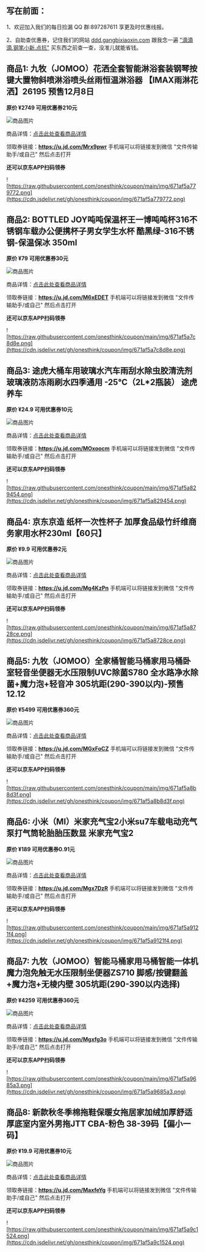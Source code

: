 ## 写在前面：

1、欢迎加入我们的每日捡漏 QQ 群:897287611 享更及时优惠线报。

2、自助查优惠券，记住我们的网站 [ddd.gangbixiaoxin.com](https://ddd.gangbixiaoxin.com) 跟我念一遍 ["滴滴滴.钢笔小新.点抗"](https://ddd.gangbixiaoxin.com) 买东西之前查一查，没准儿就能省钱。

## 商品1: 九牧（JOMOO）花洒全套智能淋浴套装钢琴按键大置物斜喷淋浴喷头丝雨恒温淋浴器 【IMAX雨淋花洒】26195 预售12月8日

**原价 ¥2749 可用优惠券210元**

![商品图片](http://img14.360buyimg.com/n1/jfs/t1/106005/27/53634/189095/671a74ebF10468dcf/d148969deb99aba1.jpg)

商品详情：[点击此处查看商品详情](https://union-click.jd.com/jdc?e=1003156031&amp;p=JF8BAakJK1olXwIHVF9VC0sfC18IGlsUXwQEXV1dDE8TAl9MRANLAjZbERscSkAJHTRQRA1CCVkdDwtCWhVLHTdNTwcKBENeCVAfUg8beCZQWyxyXmRjEjcBaBFEfBxBbAUdFV14OlwmcileYxYAQil8HwJ0Nz0gX1xXDxtxazliLm1HIwELazx0cCx_YitNOWVqEj0VVTt1ShdOewBmLWFbBhcpUEp-YW5aWzhnAHZgHSIbfzJCdRtBTgxhJFRgIC0mSz1-dz9zfSdrCllXPzc-cBR1ehtQbDhyAnJrAg4pUThJdG58D1lgbVV3VRs-YDhFYGhAXy1TJV57CgEpfR0bD18JK1gUXQELUllbAU4nM28IKxp7WgYAUlhtCXsXBWwAElgUXAIBXV1fOEsfBF_ftuPA17fX3OeJlsPAusjdkufBw44yZG5eOEsWAm0IH1wUXwYyZF5eOEgnXQEJSFMVXg4EVjABCxUUBW0IRTUQWgEHUltVOEkWAm0KK2slJk9aFCk6Cyl2RQZUewFGInVLIwBVQBBtbW1zYTlcPX8KDSw0Sk9hYAx1TGsVbQ)

领取券链接：**https://u.jd.com/Mrx9pwr** 手机端可以将链接发到微信 "文件传输助手/或自己" 然后点击打开

**还可以京东APP扫码领券**

![https://raw.githubusercontent.com/onesthink/coupon/main/img/671af5a779772.png](https://cdn.jsdelivr.net/gh/onesthink/coupon/img/671af5a779772.png)

## 商品2: BOTTLED JOY吨吨保温杯王一博吨吨杯316不锈钢车载办公便携杯子男女学生水杯 酷黑绿-316不锈钢-保温保冰 350ml

**原价 ¥79 可用优惠券30元**

![商品图片](http://img14.360buyimg.com/n1/jfs/t1/246213/11/21227/58987/6715ba06F4c216a6a/cf11a8726916a71e.png)

商品详情：[点击此处查看商品详情](https://union-click.jd.com/jdc?e=1003156031&amp;p=JF8BAdsJK1olXgEFVlxeDE0XB18IGlsWXQMAUlpcCE0TCl9MRANLAjZbERscSkAJHTRQRA1CCVkdDwtCWhVLHTdNTwcKBENeCVAfUg8bRyQMG1wVHQNGNVcDTglOajV1GghFWVoGOlwKXj1cRC9OTR0XJ31CF1gef1xXDxtxazliBGVCIAEPbjxkYC5_Yg1NOWJ2Ej0vVTt1SgdObwBlOWFYBhc9QEp1YW5gWztnB29gVT4bfBRFZQxSZAxhJFRgIAc-TzxIezxzfCcTOE5hIjkCViNFZRNqbwJxVGYAJDoqCShXdDdociJhKkViJjktaChRCwxqYztsKWVCNFw1byhPYCh8Yg1yKU9lFCpffCtsY3sKbk8XKDZyD10rXC9OcAp8QzheO297AgYIWE1nD2M4GmsWXAYFXVhaDkISM18IG2tUMwYDUFpaCEMQM244G10WVQ8BVV9ZDUsXBl8IE1wliqu6gdTs3cOu1_GAzOKyiI--gMDVOHsnAF8IGloXXQIFVVxdOHsXAF8LKwV7XFUEVl9fCkx5X2xWGF0QXgdsUl9dDksfAmg4GVoUXwQyZG4ZQ08XBG9IHh90VFhEFgc0UjYWUD8MR197X1FUIhUaSA1BRW1yYBtWW0V1ZF5t)

领取券链接：**https://u.jd.com/M6xEDET** 手机端可以将链接发到微信 "文件传输助手/或自己" 然后点击打开

**还可以京东APP扫码领券**

![https://raw.githubusercontent.com/onesthink/coupon/main/img/671af5a7c8d8e.png](https://cdn.jsdelivr.net/gh/onesthink/coupon/img/671af5a7c8d8e.png)

## 商品3: 途虎大桶车用玻璃水汽车雨刮水除虫胶清洗剂玻璃液防冻雨刷水四季通用 -25℃（2L*2瓶装） 途虎养车

**原价 ¥24.9 可用优惠券10元**

![商品图片](http://img14.360buyimg.com/n1/jfs/t1/246028/15/303/62395/65857863F3ff0061f/8bef44af680ed841.jpg)

商品详情：[点击此处查看商品详情](https://union-click.jd.com/jdc?e=1003156031&amp;p=JF8BAdoJK1olXwIHVlheCUsXBF8IGlocXwcDUl1bD0IXAV9MRANLAjZbERscSkAJHTRQRA1CCVkdDwtCWhVLHTdNTwcKBENeCVAfUg8bWwpsWD1qJXxcNgkCCTFJRw8JRgVvWGNbOlwIX05ySC1SSDlQX1ZLKScJV1xXDxtxaz5sLm1GIDcPaz9efDN8YidNOWJyEj0vUit1Ah9OeD5mLWFbNBc-ektgYSZ4Wy9dB2VgHRgbfyl0cAwJTgxhJFRnLT0-Vz9-ewtzfCcTOE5hIjkCViNFZRB4eygVGXJwIDkqUTRTdBZSciJmKlh0PQwNayhjF2x_bzlxP2Z2Pxo-cT9zdA1rXC9sC292DRccfCJvYRRoD1lgSQR3ZApcUSkTABUOeSVJCnBAIxY4XQB2XR8EF2sUbQUDVFlUDkwRCmo4K1sVbUdsVFxUAUkWM244G10WVQ8BVV9ZDk8QBF8IE1wliqu6gdTs3cOu1_GAzOKyiI--gMDVOHsnAF8IGloXXQIFVVxdOHsXAF8LKwV7XFUKVFxZAEl5X2xWGF0SHF1sUVlaDUsRA18KGloXXzYyZAY4bAhxfBdyRTlCAgd4Cho9CRZJeWptQjUXCFEHMRUfUhh1Rm1YUiZsCVkyVG4)

领取券链接：**https://u.jd.com/MOxoocm** 手机端可以将链接发到微信 "文件传输助手/或自己" 然后点击打开

**还可以京东APP扫码领券**

![https://raw.githubusercontent.com/onesthink/coupon/main/img/671af5a829454.png](https://cdn.jsdelivr.net/gh/onesthink/coupon/img/671af5a829454.png)

## 商品4: 京东京造 纸杯一次性杯子 加厚食品级竹纤维商务家用水杯230ml【60只】

**原价 ¥9.9 可用优惠券2元**

![商品图片](http://img14.360buyimg.com/n1/jfs/t1/165987/26/35272/45606/671a48dfF70500b3d/cfd6cd202564a589.jpg)

商品详情：[点击此处查看商品详情](https://union-click.jd.com/jdc?e=1003156031&amp;p=JF8BAaYJK1olXwIHV15bAE8SAV8IGloUWgELUlpYC0gnRzBQRQQlBENHFRxWFlVMWzBeTA9KQl1XSwwDVFVPRjtUBAJQAVsMFgQZBBRNXBd6ZlNSAUMEJAUiVSp-dCwJfS9qCGgAHxcWUjNMdzBLbVxSFllYKApKSEdjeh9tbChqA3BrBjgpex5VexpvbDlMJQR0NlcNahJvRxltYwt3FEBJIxZUby9jUW18aVNmP1xyUT4FfBtsYAxJbyJpPXFhVBsqfDxKVhZJWj1sJmBrDSoCcDJjYRZ7bARiJFRgIAc-X3tlUBNuRyN0BmNfVx1ZVA9KfQpBWC5lUQoyVW5eCUsQCmkPHVIQbTYCVG4LZksWAm4JE1wSXAUyVW5dDkgfCmwJGl8cVQUDZF5VD3vArtfdkerA1b_WytaKsezCitPchdMlbTYBZF5cCUkXB2gJGVslbQYBZF1tViUWUGkLT1ocW2heVwBeDk1XXAENHFwQWgQGZFxcCUkVM184RAFKJXR_XBkBTU1nWBBVejJiHgdkICEIZklcSiRSYwBhAkV0UxkWVxFrV18IKw)

领取券链接：**https://u.jd.com/Mg4KzPn** 手机端可以将链接发到微信 "文件传输助手/或自己" 然后点击打开

**还可以京东APP扫码领券**

![https://raw.githubusercontent.com/onesthink/coupon/main/img/671af5a8728ce.png](https://cdn.jsdelivr.net/gh/onesthink/coupon/img/671af5a8728ce.png)

## 商品5: 九牧（JOMOO）全家桶智能马桶家用马桶卧室轻音坐便器无水压限制UVC除菌S780 全水路净水除菌+魔力泡+轻音冲 305坑距(290-390以内)-预售12.12

**原价 ¥5499 可用优惠券360元**

![商品图片](http://img14.360buyimg.com/n1/jfs/t1/207572/14/41067/138340/67187aa9Ff12e9efd/31ef53650a050ab3.jpg)

商品详情：[点击此处查看商品详情](https://union-click.jd.com/jdc?e=1003156031&amp;p=JF8BAakJK1olXwIHVF9VC0sfC18IGlsVWAUAU15ZDEsfB19MRANLAjZbERscSkAJHTRQRA1CCVkdDwtCWhVLHTdNTwcKBENeCVAfUg8bfTBMZxBGBW1lIjUgTC0XRjMMSQgWGlMCOlw-bS1IYzt2Y15uNQd6FCUvU1xXDxtxazliPnFAIAE1aj90cCh-Yj9NOWVmEikFUhh1SgtObABmK2FbBhcqQEp1YW58WzhdB2BgHRgbf0lKcQxRYAxhJFRgIC0mSz1-dwlzfSdrClllKycucAJxAQ9QbDhyAnJrDjcpayBIdwt8D1lgbUYCEhhbTxxkYTF-aStyOwJQFQk-UCsbD18JK1gUXQELUllbAU4nM28IKxp7WgYAUlhtCXsXBWwAElgUXAEAUFxZOEsfBF_ftuPA17fX3OeJlsPAusjdkufBw44yZG5eOEsWAm0IH1wUXwYyZF5eOEgnXQEJSF0WXwIDVzABCxUUBTxbGzUQWwQHUVdVOEkWAm0KK2slI1lGKBUOUCBwdQR1Xz0VGFoGBg1eTx4XbW1rfj1KPVJ8LFsmYEpvQxR6QGsVbQ)

领取券链接：**https://u.jd.com/MGxFoCZ** 手机端可以将链接发到微信 "文件传输助手/或自己" 然后点击打开

**还可以京东APP扫码领券**

![https://raw.githubusercontent.com/onesthink/coupon/main/img/671af5a8b8d3f.png](https://cdn.jsdelivr.net/gh/onesthink/coupon/img/671af5a8b8d3f.png)

## 商品6: 小米（MI）米家充气宝2小米su7车载电动充气泵打气筒轮胎胎压数显 米家充气宝2

**原价 ¥189 可用优惠券0.91元**

![商品图片](http://img14.360buyimg.com/n1/jfs/t1/17688/40/23102/152773/66c699ecF6bec906e/104491019daf09a5.jpg)

商品详情：[点击此处查看商品详情](https://union-click.jd.com/jdc?e=1003156031&amp;p=JF8BAaYJK1olXwIAXFpdCEseBl8OG1sVXgcFUlpYAXtTXDdWRGtMGENDFlVDFhBPXDlfTwQKBlMdBgABFhNSVzMXQh5JAAhADhpRaAl8AAR6XQtqDVxZBgwBXkprZBFcYTpqMwRgIVgfXDRPYCdeQRJnHXFBEEkdBDxIdw1_eA5RKgRQMiouCBxwcRR3Yi9cAWNdPyEkby8QZ217Zy9xBEJnDDk0a0peRwpXfCR1LnIKIyc9UDx0eCt-Yid8KU9pCyYtYwBDShdSfTJyLnJmJwkpcTtEehxzWC1sPWB7Jj5JCj4nYGoSe1hCWGRgLR46ClVkayhJawFmPQoOZF9tC0oXBGYOHF0cWDYyVF5tSSUXAmwIGF8VWTYDZF5bC0MeAG4JHFwUWwUyVFZaOJy6u7qCqo6d5NKc3Inkr56ev7uWk2slbQUyVF9cCksTBG4KG2slXQUyV24DZkpEBGgJElsdM1oBCl1bXRsSbWkJHFwTXgIDZFxcCUkVM184exl-Xm1wEg4iWBFMUT1UTVppOnhWLj8iZkl1dmlKTyRNPk5UDhcvSDxUR18IKw)

领取券链接：**https://u.jd.com/Mgx7DzR** 手机端可以将链接发到微信 "文件传输助手/或自己" 然后点击打开

**还可以京东APP扫码领券**

![https://raw.githubusercontent.com/onesthink/coupon/main/img/671af5a9121f4.png](https://cdn.jsdelivr.net/gh/onesthink/coupon/img/671af5a9121f4.png)

## 商品7: 九牧（JOMOO）智能马桶家用马桶智能一体机魔力泡免触无水压限制坐便器ZS710 脚感/按键翻盖+魔力泡+无棱内壁 305坑距(290-390以内选择)

**原价 ¥4259 可用优惠券360元**

![商品图片](http://img14.360buyimg.com/n1/jfs/t1/172034/13/49187/111232/67187aaaF72e5e585/c3057d323c0a0d4c.jpg)

商品详情：[点击此处查看商品详情](https://union-click.jd.com/jdc?e=1003156031&amp;p=JF8BAaoJK1olXwIHVF9VC0sfC18IGlsVXQ8CVl1UCEwVAF9MRANLAjZbERscSkAJHTRQRA1CCVkdDwtCWhVLHTdNTwcKBENeCVAfUg8bZw9ubwQWIAFaIw4oURVxXDp8QyxvAmJVOlxcABZ3RQ9hQSdLI19AFxwBfVxXDxtxazliPmVeICchazJkYDF8RCNNOWVmEikFUhh1SgtObABmK2FbBhcqQEp1YW58WzhdB2BgHRgbf0lKcQxRYAxhJFRgIC0mSz1-dwlzfSdrClllKycucAJxAQ9QbDhyAnJrDjcpayBIdwt8D1lgbVBHHQlHY01CZghIZBNwBFEBNRY1eCsbD18JK1gUXQELUllbAU4nM28IKxp7WgYAUlhtCXsXBWwAElgUXAELV1tbOEsfBF_ftuPA17fX3OeJlsPAusjdkufBw44yZG5eOEsWAm0IH1wUXwYyZF5eOEgnXQEJSFISCQVVUjABCxUUBTtAQDUTXAYEV1ZZCXsVAm4KGWslbWJiMioCCzYQWxhYbgJLO1lXIAYqchRzVAEKGlNIPUBiPQQhVjVOQSxKRy4lXTY)

领取券链接：**https://u.jd.com/Mgxfg3o** 手机端可以将链接发到微信 "文件传输助手/或自己" 然后点击打开

**还可以京东APP扫码领券**

![https://raw.githubusercontent.com/onesthink/coupon/main/img/671af5a9685a3.png](https://cdn.jsdelivr.net/gh/onesthink/coupon/img/671af5a9685a3.png)

## 商品8: 新款秋冬季棉拖鞋保暖女拖居家加绒加厚舒适厚底室内室外男拖JTT CBA-粉色 38-39码【偏小一码】

**原价 ¥19.9 可用优惠券10元**

![商品图片](http://img14.360buyimg.com/n1/jfs/t1/34595/6/25988/81448/670f7638F01a33922/80242b54f572182d.jpg)

商品详情：[点击此处查看商品详情](https://union-click.jd.com/jdc?e=1003156031&amp;p=JF8BAdoJK1olXwIHUF9ZC04fBl8IGlsWXA8CVF9dAEoXAl9MRANLAjZbERscSkAJHTRQRA1CCVkdDwtCWhVLHTdNTwcKBENeCVAfUg8bQmdLRAdhNgJxP1xfaipqcwR-aCBmHm5cOlwJSz8fZWt2HyZDOFBKHCAAblxXDxtxazliBGFeICcpbTx0Sit8YitNOWJ-Eio_VTt1SgtOey5lPmFbEhc9ektuYSYJWyx3AHZgHSobaDJsdBtraAxhJFRgIz0USTxuWQ9zfCcTOE5hIjkCViNFZRNqbzhhWnF7Py49ayBQdydsci9PKQN0PSUtawJRBhtXcz5hKVNBICw1aD91YCh8Yg1zKXVpECokfCtsY3sKbk8XKDZnClsICQJlegpyTzwPW2RZNQtcVTJ3D2M4GmsWXAYFXVhaDkISM18IG2tUMwYLVlhfDU4WM244G10WVQ8BVV9bCEgfC18IE1wliqu6gdTs3cOu1_GAzOKyiI--gMDVOHsnAF8IGloXXQIFVVxdOHsXAF8LKwV7XFUKVF1ZX0t5X2xWGF1MDgRsUVlaDE0SAl8KGloXXzYyZB9VSxRLdwQMaDAXX2RjKS42fjhscCxgRTUXCUV2XDhZdk9qVQpeUxNrAGAyVG4)

领取券链接：**https://u.jd.com/MaxfeYg** 手机端可以将链接发到微信 "文件传输助手/或自己" 然后点击打开

**还可以京东APP扫码领券**

![https://raw.githubusercontent.com/onesthink/coupon/main/img/671af5a9c1524.png](https://cdn.jsdelivr.net/gh/onesthink/coupon/img/671af5a9c1524.png)


